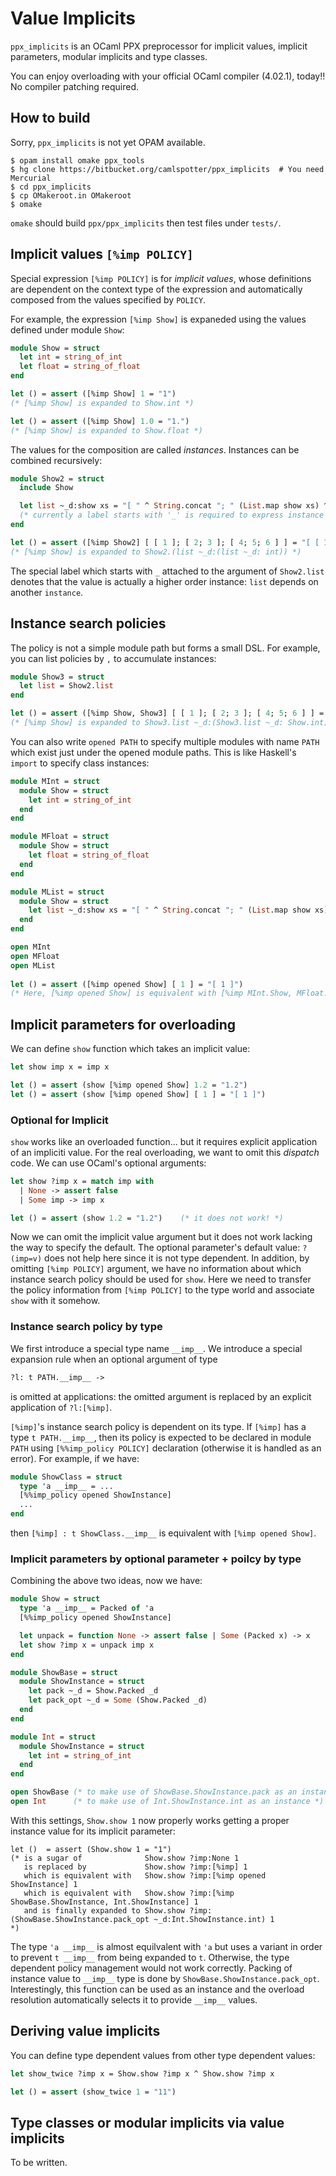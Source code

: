 # Value Implicits

`ppx_implicits` is an OCaml PPX preprocessor 
for implicit values, implicit parameters, modular implicits and type classes.

You can enjoy overloading with your official OCaml compiler (4.02.1), today!!
No compiler patching required. 

## How to build

Sorry, `ppx_implicits` is not yet OPAM available.

```shell
$ opam install omake ppx_tools
$ hg clone https://bitbucket.org/camlspotter/ppx_implicits  # You need Mercurial
$ cd ppx_implicits
$ cp OMakeroot.in OMakeroot
$ omake
```

`omake` should build `ppx/ppx_implicits` then test files under `tests/`.

## Implicit values `[%imp POLICY]`

Special expression `[%imp POLICY]` is for *implicit values*, whose definitions are
dependent on the context type of the expression and automatically composed from 
the values specified by `POLICY`.

For example, the expression `[%imp Show]` is expaneded using the values defined
under module `Show`:

```ocaml
module Show = struct
  let int = string_of_int
  let float = string_of_float
end

let () = assert ([%imp Show] 1 = "1")   
(* [%imp Show] is expanded to Show.int *)

let () = assert ([%imp Show] 1.0 = "1.")
(* [%imp Show] is expanded to Show.float *)
```

The values for the composition are called *instances*. Instances can be combined recursively:

```ocaml
module Show2 = struct
  include Show

  let list ~_d:show xs = "[ " ^ String.concat "; " (List.map show xs) ^ " ]"
  (* currently a label starts with '_' is required to express instance dependencies *)
end

let () = assert ([%imp Show2] [ [ 1 ]; [ 2; 3 ]; [ 4; 5; 6 ] ] = "[ [ 1 ]; [ 2; 3 ]; [ 4; 5; 6 ] ]")
(* [%imp Show] is expanded to Show2.(list ~_d:(list ~_d: int)) *)
```

The special label which starts with `_` attached to the argument of `Show2.list`
denotes that the value is actually a higher order instance: `list` depends on another `instance`.


## Instance search policies

The policy is not a simple module path but forms a small DSL. For example, 
you can list policies by `,` to accumulate instances:

```ocaml
module Show3 = struct
  let list = Show2.list
end

let () = assert ([%imp Show, Show3] [ [ 1 ]; [ 2; 3 ]; [ 4; 5; 6 ] ] = "[ [ 1 ]; [ 2; 3 ]; [ 4; 5; 6 ] ]")
(* [%imp Show] is expanded to Show3.list ~_d:(Show3.list ~_d: Show.int) *)
```

You can also write `opened PATH` to specify multiple modules with name `PATH` 
which exist just under the opened module paths. 
This is like Haskell's `import` to specify class instances:

```ocaml
module MInt = struct
  module Show = struct
    let int = string_of_int
  end
end

module MFloat = struct
  module Show = struct
    let float = string_of_float
  end
end

module MList = struct
  module Show = struct
    let list ~_d:show xs = "[ " ^ String.concat "; " (List.map show xs) ^ " ]"
  end
end

open MInt
open MFloat
open MList
     
let () = assert ([%imp opened Show] [ 1 ] = "[ 1 ]")
(* Here, [%imp opened Show] is equivalent with [%imp MInt.Show, MFloat.Show, MList.Show] *)
```

## Implicit parameters for overloading

We can define `show` function which takes an implicit value:

```ocaml
let show imp x = imp x

let () = assert (show [%imp opened Show] 1.2 = "1.2")
let () = assert (show [%imp opened Show] [ 1 ] = "[ 1 ]")
```

### Optional for Implicit

`show` works like an overloaded function... but it requires explicit application
of an impliciti value.  For the real overloading, we want to omit this *dispatch* code.
We can use OCaml's optional arguments:

```ocaml
let show ?imp x = match imp with
  | None -> assert false
  | Some imp -> imp x

let () = assert (show 1.2 = "1.2")    (* it does not work! *)
```

Now we can omit the implicit value argument but it does not work lacking 
the way to specify the default.  The optional parameter's default value:
`?(imp=v)` does not help here since it is not type dependent.
In addition, by omitting `[%imp POLICY]` argument, we have no information about
which instance search policy  should be used for `show`. 
Here we need to transfer the policy information from `[%imp POLICY]` to 
the type world and associate `show` with it somehow.

### Instance search policy by type

We first introduce a special type name `__imp__`. 
We introduce a special expansion rule when an optional argument of type

```ocaml
?l: t PATH.__imp__ ->
```

is omitted at applications: the omitted argument is replaced by 
an explicit application of `?l:[%imp]`.

`[%imp]`'s instance search policy is dependent on its type.  If `[%imp]`
has a type `t PATH.__imp__`, then its policy is expected to be declared in
module `PATH` using `[%%imp_policy POLICY]` declaration 
(otherwise it is handled as an error). For example, if we have:

```ocaml
module ShowClass = struct
  type 'a __imp__ = ...
  [%%imp_policy opened ShowInstance]
  ...
end
```

then `[%imp] : t ShowClass.__imp__` is equivalent with `[%imp opened Show]`.

### Implicit parameters by optional parameter + poilcy by type

Combining the above two ideas, now we have:

```ocaml
module Show = struct
  type 'a __imp__ = Packed of 'a
  [%%imp_policy opened ShowInstance]

  let unpack = function None -> assert false | Some (Packed x) -> x  
  let show ?imp x = unpack imp x
end

module ShowBase = struct
  module ShowInstance = struct
    let pack ~_d = Show.Packed _d
    let pack_opt ~_d = Some (Show.Packed _d)
  end
end

module Int = struct
  module ShowInstance = struct
    let int = string_of_int
  end
end

open ShowBase (* to make use of ShowBase.ShowInstance.pack as an instance *)
open Int      (* to make use of Int.ShowInstance.int as an instance *)
```

With this settings, `Show.show 1` now properly works getting a proper instance value
for its implicit parameter:
 
```
let ()  = assert (Show.show 1 = "1")
(* is a sugar of              Show.show ?imp:None 1
   is replaced by             Show.show ?imp:[%imp] 1
   which is equivalent with   Show.show ?imp:[%imp opened ShowInstance] 1
   which is equivalent with   Show.show ?imp:[%imp ShowBase.ShowInstance, Int.ShowInstance] 1
   and is finally expanded to Show.show ?imp:(ShowBase.ShowInstance.pack_opt ~_d:Int.ShowInstance.int) 1
*)
```

The type `'a __imp__` is almost equilvalent with `'a` but uses a variant 
in order to prevent `t __imp__` from being expanded to `t`. 
Otherwise, the type dependent policy management would not work correctly.
Packing of instance value to `__imp__` type is done by `ShowBase.ShowInstance.pack_opt`.
Interestingly, this function can be used as an instance and the overload resolution
automatically selects it to provide `__imp__` values.


## Deriving value implicits

You can define type dependent values from other type dependent values:

```ocaml
let show_twice ?imp x = Show.show ?imp x ^ Show.show ?imp x

let () = assert (show_twice 1 = "11")
```


## Type classes or modular implicits via value implicits

To be written.
